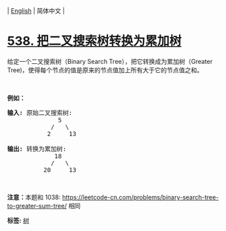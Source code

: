 | [English](README_EN.md) | 简体中文 |

# [538. 把二叉搜索树转换为累加树](https://leetcode-cn.com/problems/convert-bst-to-greater-tree)
<p>给定一个二叉搜索树（Binary Search Tree），把它转换成为累加树（Greater Tree)，使得每个节点的值是原来的节点值加上所有大于它的节点值之和。</p>

<p>&nbsp;</p>

<p><strong>例如：</strong></p>

<pre><strong>输入:</strong> 原始二叉搜索树:
              5
            /   \
           2     13

<strong>输出:</strong> 转换为累加树:
             18
            /   \
          20     13
</pre>

<p>&nbsp;</p>

<p><strong>注意：</strong>本题和 1038:&nbsp;<a href="https://leetcode-cn.com/problems/binary-search-tree-to-greater-sum-tree/">https://leetcode-cn.com/problems/binary-search-tree-to-greater-sum-tree/</a> 相同</p>

**标签:**  [树](https://leetcode-cn.com/tag/tree) 